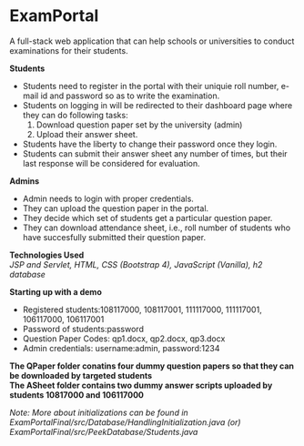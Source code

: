 # ExamPortal
A full-stack web application that can help schools or universities to conduct examinations for their students.

**Students**
* Students need to register in the portal with their uniquie roll number, e-mail id and password so as to write the examination.  
* Students on logging in will be redirected to their dashboard page where they can do following tasks:
  1. Download question paper set by the university (admin)  
  2. Upload their answer sheet.
* Students have the liberty to change their password once they login.  
* Students can submit their answer sheet any number of times, but their last response will be considered for evaluation.

**Admins**
* Admin needs to login with proper credentials.  
* They can upload the question paper in the portal.
* They decide which set of students get a particular question paper.  
* They can download attendance sheet, i.e., roll number of students who have succesfully submitted their question paper.  


**Technologies Used**  
*JSP and Servlet, HTML, CSS (Bootstrap 4), JavaScript (Vanilla), h2 database* 


**Starting up with a demo**  
* Registered students:108117000, 108117001, 111117000, 111117001, 106117000, 106117001   
* Password of students:password  
* Question Paper Codes: qp1.docx, qp2.docx, qp3.docx  
* Admin credentials:  username:admin, password:1234  

**The QPaper folder conatins four dummy question papers so that they can be downloaded by targeted students  
The ASheet folder contains two dummy answer scripts uploaded by students 10817000 and 106117000**

*Note: More about initializations can be found in ExamPortalFinal/src/Database/HandlingInitialization.java (or) ExamPortalFinal/src/PeekDatabase/Students.java*
